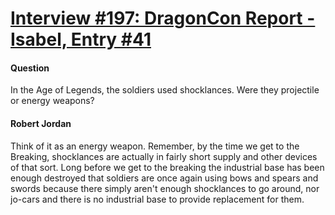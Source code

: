 # [Interview #197: DragonCon Report - Isabel, Entry #41](https://www.theoryland.com/intvmain.php?i=197#41)

#### Question

In the Age of Legends, the soldiers used shocklances. Were they projectile or energy weapons?

#### Robert Jordan

Think of it as an energy weapon. Remember, by the time we get to the Breaking, shocklances are actually in fairly short supply and other devices of that sort. Long before we get to the breaking the industrial base has been enough destroyed that soldiers are once again using bows and spears and swords because there simply aren't enough shocklances to go around, nor jo-cars and there is no industrial base to provide replacement for them.

